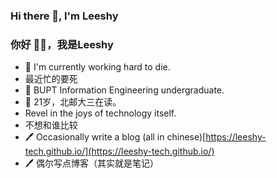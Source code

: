 ### Hi there 👋, I'm Leeshy
### 你好 👋🏻️，我是Leeshy

- 🔭 I'm currently working hard to die.
- 最近忙的要死
- 🏫 BUPT Information Engineering undergraduate.
- 🏫 21岁，北邮大三在读。
- Revel in the joys of technology itself.
- 不想和谁比较
- 🖊 Occasionally write a blog (all in chinese)[https://leeshy-tech.github.io/](https://leeshy-tech.github.io/)
- 🖊 偶尔写点博客（其实就是笔记）